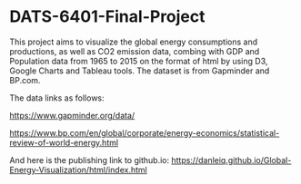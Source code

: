 # DATS-6401-Final-Project
This project aims to visualize the global energy consumptions and productions, as well as CO2 emission data, combing with GDP and Population data from 1965 to 2015 on the format of html by using D3, Google Charts and Tableau tools. The dataset is from Gapminder and BP.com.

The data links as follows:

https://www.gapminder.org/data/

https://www.bp.com/en/global/corporate/energy-economics/statistical-review-of-world-energy.html

And here is the  publishing link to github.io:
https://danleiq.github.io/Global-Energy-Visualization/html/index.html
